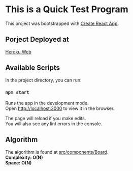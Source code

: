 # This is a Quick Test Program

This project was bootstrapped with [Create React App](https://github.com/facebook/create-react-app).

## Porject Deployed at

[Heroku Web](https://qquick-test.herokuapp.com/)
## Available Scripts

In the project directory, you can run:

### `npm start`

Runs the app in the development mode.\
Open [http://localhost:3000](http://localhost:3000) to view it in the browser.

The page will reload if you make edits.\
You will also see any lint errors in the console.

## Algorithm

The algorithm is found at [src/components/Board](https://github.com/FidFenix/quick-test/blob/main/src/components/Board.jsx#L12).<br>
**Complexity: O(N)**<br>
**Space: O(N)**<br>
